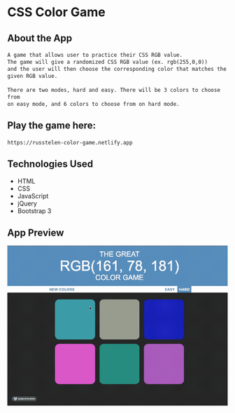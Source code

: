 # CSS Color Game

## About the App

    A game that allows user to practice their CSS RGB value.
    The game will give a randomized CSS RGB value (ex. rgb(255,0,0))
    and the user will then choose the corresponding color that matches the
    given RGB value.

    There are two modes, hard and easy. There will be 3 colors to choose from
    on easy mode, and 6 colors to choose from on hard mode.
    
## Play the game here:
    
    https://russtelen-color-game.netlify.app

## Technologies Used
- HTML
- CSS
- JavaScript
- jQuery
- Bootstrap 3

## App Preview
![app preview](apppreview.gif)
